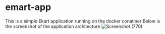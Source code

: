# emart-app
This is a simple Ekart application running on  the docker conatiner 
Below is  the screenshot of the application architecture
![Screenshot (770)](https://user-images.githubusercontent.com/45478292/166409671-82f674ac-4ab6-4d62-a79a-94443072273b.png)
